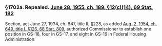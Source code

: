 ### §1702a. Repealed. [June 28, 1955, ch. 189, §12(c)(14), 69 Stat. 182](/statviewer.htm?volume=69&page=182) ###

Section, act June 27, 1934, ch. 847, title II, §228, as added [Aug. 2, 1954, ch. 649, title I, §126, 68 Stat. 809](/statviewer.htm?volume=68&page=809), authorized Commissioner to establish one position in GS–18, four in GS–17, and eight in GS–16 in Federal Housing Administration.